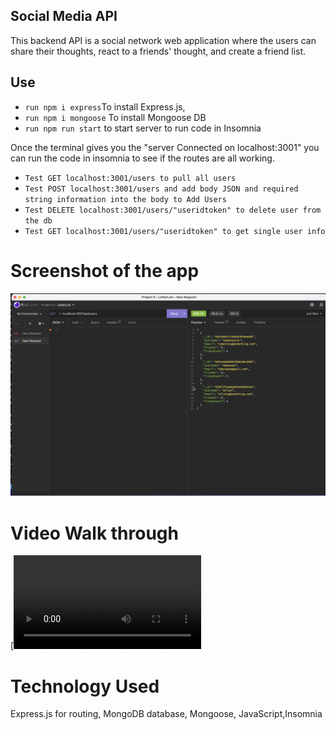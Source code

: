  ## Social Media API

This backend API is a social network web application where the users can share their thoughts, react to a friends' thought, and create a friend list. 

## Use
* `run npm i express`To install Express.js,
* `run npm i mongoose` To install Mongoose DB
* `run npm run start` to start server to run code in Insomnia

Once the terminal gives you the "server Connected on localhost:3001" you can run the code in insomnia to see if the routes are all working. 

* `Test GET localhost:3001/users to pull all users`
* `Test POST localhost:3001/users and add body JSON and required string information into the body to Add Users`
* `Test DELETE localhost:3001/users/"useridtoken" to delete user from the db`
* `Test GET localhost:3001/users/"useridtoken" to get single user info`

# Screenshot of the app
![Image of app](/Assets/Social%20Media%20API.png)

# Video Walk through 

[![Watch the video](/Assets/SocialMediaAPi.mov "Team Profile Generator")

# Technology Used
 Express.js for routing, MongoDB database, Mongoose, JavaScript,Insomnia

